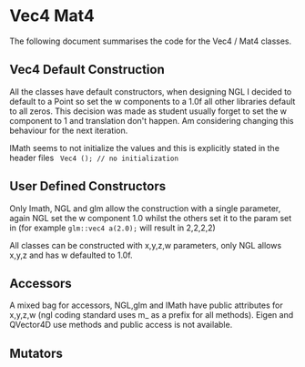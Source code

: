 # Vec4 Mat4 

The following document summarises the code for the Vec4 / Mat4 classes.

## Vec4 Default Construction

All the classes have default constructors, when designing NGL I decided to default to a Point so set the w components to a 1.0f all other libraries default to all zeros. This decision was made as student usually forget to set the w component to 1 and translation don't happen. Am considering changing this behaviour for the next iteration. 

IMath seems to not initialize the values and this is explicitly stated in the header files ``` Vec4 ();	// no initialization```

## User Defined Constructors

Only Imath, NGL and glm allow the construction with a single parameter, again NGL set the w component 1.0 whilst the others set it to the param set in (for example ```glm::vec4 a(2.0);``` will result in 2,2,2,2)

All classes can be constructed with x,y,z,w parameters, only NGL allows x,y,z and has w defaulted to 1.0f.

## Accessors

A mixed bag for accessors, NGL,glm and IMath have public attributes for x,y,z,w (ngl coding standard uses m_ as a prefix for all methods). Eigen and QVector4D use methods and public access is not available. 

## Mutators